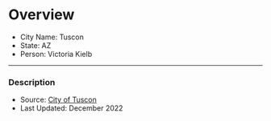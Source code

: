 # Overview

- City Name: Tuscon
- State: AZ
- Person: Victoria Kielb

---

### Description

+ Source: [City of Tuscon](https://gisdata.tucsonaz.gov/datasets/cotgis::jurisdictional-boundaries/explore?filters=eyJOQU1FIjpbIlRVQ1NPTiJdfQ%3D%3D&location=32.129009%2C-112.045275%2C7.51)
+ Last Updated: December 2022
